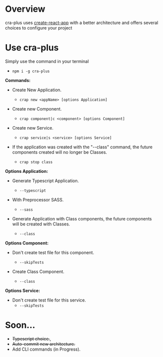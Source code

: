 # Overview

cra-plus uses [create-react-app](https://github.com/facebook/create-react-app) with a better architecture and offers several choices to configure your project

# Use cra-plus

Simply use the command in your terminal

- `npm i -g cra-plus`

**Commands:**

- Create New Application.

  - `crap new <appName> [options Application]`

- Create new Component.

  - `crap component|c <component> [options Component]`

- Create new Service.

  - `crap service|s <service> [options Service]`

- If the application was created with the "--class" command, the future components created will no longer be Classes.
  - `crap stop class`

**Options Application:**

- Generate Typescript Application.

  - `--typescript`

- With Preprocessor SASS.

  - `--sass`

- Generate Application with Class components, the future components will be created with Classes.
  - `--class`

**Options Component:**

- Don't create test file for this component.

  - `--skipTests`

- Create Class Component.
  - `--class`

**Options Service:**

- Don't create test file for this service.
  - `--skipTests`

# Soon...

- ~~Typescript choice.~~,
- ~~Auto-commit new architecture.~~
- Add CLI commands (in Progress).
